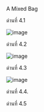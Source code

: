 
A Mixed Bag

ด่านที่ 4.1

![image](https://user-images.githubusercontent.com/92086229/146635134-07d53a63-97b9-4321-b567-80dd4583ecc2.png)

ด่านที่ 4.2

![image](https://user-images.githubusercontent.com/92086229/146635177-10fd1baf-d256-4fb5-94d5-9fb83af4d8bf.png)

ด่านที่ 4.3

![image](https://user-images.githubusercontent.com/92086229/146635206-fc2f5fef-a494-47c1-9a0f-d234b6ef75a4.png)

ด่านที่ 4.4.



ด่านที่ 4.5



